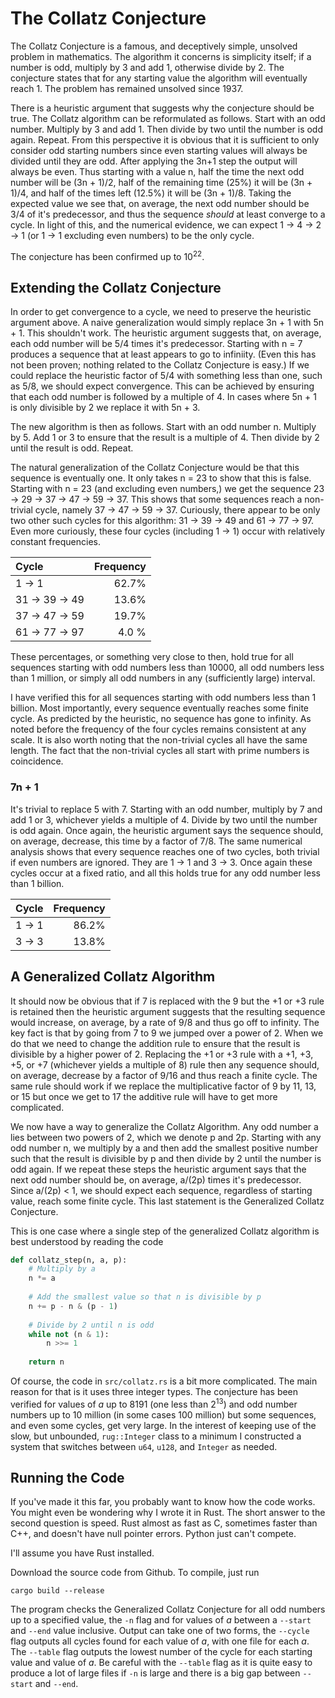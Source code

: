 # The Collatz Conjecture
The Collatz Conjecture is a famous, and deceptively simple, unsolved problem in mathematics. The algorithm it concerns is simplicity itself; if a number is odd, multiply by 3 and add 1, 
otherwise divide by 2. The conjecture states that for any starting value the algorithm will eventually reach 1. The problem has remained unsolved since 1937.

There is a heuristic argument that suggests why the conjecture should be true. The Collatz algorithm can be reformulated as follows. Start with an odd number. Multiply by 3 and add 1. Then divide by
two until the number is odd again.  Repeat. From this perspective it is obvious that it is sufficient to only consider
odd starting numbers since even starting values will always be divided until they are odd. After applying the 3n+1 step the output will always be even. Thus starting with a value n, half the time
the next odd number will be (3n + 1)/2, half of the remaining time (25%) it will be (3n + 1)/4, and half of the times left (12.5%) it will
be (3n + 1)/8. Taking the expected value we see that, on average, the next odd number should be 3/4 of it's predecessor, and
thus the sequence *should* at least converge to a cycle. In light of this, and the numerical evidence, we can expect
1 -> 4 -> 2 -> 1 (or 1 -> 1 excluding even numbers) to be the only cycle.

The conjecture has been confirmed up to 10<sup>22</sup>.

## Extending the  Collatz Conjecture

In order to get convergence to a cycle, we need to preserve the heuristic argument above. A naive generalization would
simply replace 3n + 1 with 5n + 1. This shouldn't work. The heuristic argument suggests that, on average, each odd number
will be 5/4 times it's predecessor. Starting with n = 7 produces a sequence that at least appears to go
to infiniity. (Even this has not been proven; nothing related to the Collatz Conjecture is easy.) If we could replace the heuristic
factor of 5/4 with something less than one, such as 5/8, we should expect convergence. This can be achieved by ensuring that
each odd number is followed by a multiple of 4. In cases where 5n + 1 is only divisible by 2 we replace it with 5n + 3.

The new algorithm is then as follows. Start with an odd number n. Multiply by 5. Add 1 or 3 to ensure that the result is a multiple of 4.
Then divide by 2 until the result is odd. Repeat.

The natural generalization of the Collatz Conjecture would be that this sequence is eventually one. It only takes n = 23 to show that this
is false. Starting with n = 23 (and excluding even numbers,) we get the sequence 23 -> 29 -> 37 -> 47 -> 59 -> 37. This shows that some sequences reach a non-trivial
cycle, namely 37 -> 47 -> 59 -> 37. Curiously, there appear to be only two other such cycles for this algorithm: 31 -> 39 -> 49
and 61 -> 77 -> 97. Even more curiously, these four cycles (including 1 -> 1) occur with relatively constant frequencies.

| Cycle  | Frequency |
|:-------|----------:|
| 1 -> 1 |     62.7% |
| 31 -> 39 -> 49 |     13.6% |
| 37 -> 47 -> 59 | 19.7% |
| 61 -> 77 -> 97 | 4.0 % |

These percentages, or something very close to then, hold true for all sequences starting with odd numbers less than 10000,
all odd numbers less than 1 million, or simply all odd numbers in any (sufficiently large) interval.

I have verified this for all sequences starting with odd numbers less than 1 billion. Most importantly,
every sequence eventually reaches some finite cycle. As predicted by the heuristic, no sequence has gone
to infinity. As noted before the frequency of the four cycles remains consistent at any scale. It is also worth
noting that the non-trivial cycles all have the same length. The fact that the non-trivial cycles all start with
prime numbers is coincidence.

### 7n + 1

It's trivial to replace 5 with 7. Starting with an odd number, multiply by 7 and add 1 or 3, whichever yields a multiple of 4. Divide
by two until the number is odd again. Once
again, the heuristic argument says the sequence should, on average, decrease, this time by a factor of 7/8. The same numerical
analysis shows that every sequence reaches one of two cycles, both trivial if even numbers are ignored. They are 1 -> 1 and 3 -> 3. Once
again these cycles occur at a fixed ratio, and all this holds true for any odd number less than 1 billion.

| Cycle | Frequency |
|:-------|----------:|
| 1 -> 1 |     86.2% |
| 3 -> 3|     13.8% |

## A Generalized Collatz Algorithm

It should now be obvious that if 7 is replaced with the 9 but the +1 or +3 rule is retained then the
heuristic argument suggests that the resulting sequence would increase, on average, by a rate of 9/8 and
thus go off to infinity. The key fact is that by going from 7 to 9 we jumped over a power of 2.
When we do that we need to change the addition rule to ensure that the result is divisible by
a higher power of 2. Replacing the +1 or +3 rule with a +1, +3, +5, or +7 (whichever yields a 
multiple of 8) rule then any sequence should, on average, decrease by a factor of 9/16 and thus reach
a finite cycle. The same rule should work if we replace the multiplicative factor of 9 by 11, 13, or 15
but once we get to 17 the additive rule will have to get more complicated.

We now have a way to generalize the Collatz Algorithm. Any odd number a lies between two powers of 2, which we denote
p and 2p. Starting with any odd number n, we multiply by a and then add the smallest positive number
such that the result is divisible by p and then divide by 2 until the number is odd again. If we
repeat these steps the heuristic argument says that the next odd number should be, on average,
a/(2p) times it's predecessor. Since a/(2p) < 1, we should expect each sequence, regardless of starting
value, reach some finite cycle. This last statement is the Generalized Collatz Conjecture.

This is one case where a single step of the generalized Collatz algorithm is best understood by reading the code

```python
def collatz_step(n, a, p):
    # Multiply by a
    n *= a
    
    # Add the smallest value so that n is divisible by p
    n += p - n & (p - 1)
    
    # Divide by 2 until n is odd
    while not (n & 1):
        n >>= 1
    
    return n
```

Of course, the code in `src/collatz.rs` is a bit more complicated. The main reason for that is it uses three integer types.
The conjecture has been verified for values of $a$ up to 8191 (one less than 2<sup>13</sup>) and odd number numbers up to 
10 million (in some cases 100 million) but some sequences, and even some cycles, get very large. In the interest of 
keeping use of the slow, but unbounded, `rug::Integer` class to a minimum I constructed a system that switches between
`u64`, `u128`, and `Integer` as needed.

## Running the Code

If you've made it this far, you probably want to know how the code works. You might even be wondering why I wrote it 
in Rust. The short answer to the second question is speed. Rust almost as fast as C, sometimes faster than C++, and doesn't
have null pointer errors. Python just can't compete.

I'll assume you have Rust installed.

Download the source code from Github. To compile, just run 

```
cargo build --release
```

The program checks the Generalized Collatz Conjecture for all odd numbers up to a specified value, the `-n` flag
and for values of $a$ between a `--start` and `--end` value inclusive. Output can take one of two forms, the `--cycle` flag
outputs all cycles found for each value of $a$, with one file for each $a$. The `--table` flag outputs the
lowest number of the cycle for each starting value and value of $a$. Be careful with the `--table` flag
as it is quite easy to produce a lot of large files if `-n` is large and there is a big gap between
`--start` and `--end`.